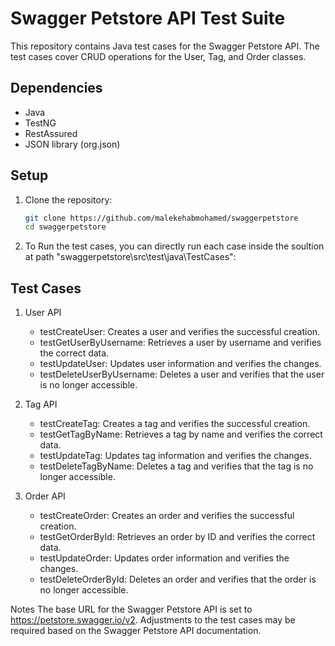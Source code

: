 # Swagger Petstore API Test Suite

This repository contains Java test cases for the Swagger Petstore API. The test cases cover CRUD operations for the User, Tag, and Order classes.

## Dependencies

- Java
- TestNG
- RestAssured
- JSON library (org.json)

## Setup

1. Clone the repository:

   ```bash
   git clone https://github.com/malekehabmohamed/swaggerpetstore
   cd swaggerpetstore

2. To Run the test cases, you can directly run each case inside the soultion at path "swaggerpetstore\src\test\java\TestCases":

## Test Cases
   
1. User API
   - testCreateUser: Creates a user and verifies the successful creation.
   - testGetUserByUsername: Retrieves a user by username and verifies the correct data.
   - testUpdateUser: Updates user information and verifies the changes.
   - testDeleteUserByUsername: Deletes a user and verifies that the user is no longer accessible.

2. Tag API
   - testCreateTag: Creates a tag and verifies the successful creation.
   - testGetTagByName: Retrieves a tag by name and verifies the correct data.
   - testUpdateTag: Updates tag information and verifies the changes.
   - testDeleteTagByName: Deletes a tag and verifies that the tag is no longer accessible.
  
3. Order API
   - testCreateOrder: Creates an order and verifies the successful creation.
   - testGetOrderById: Retrieves an order by ID and verifies the correct data.
   - testUpdateOrder: Updates order information and verifies the changes.
   - testDeleteOrderById: Deletes an order and verifies that the order is no longer accessible.

Notes
The base URL for the Swagger Petstore API is set to https://petstore.swagger.io/v2.
Adjustments to the test cases may be required based on the Swagger Petstore API documentation.
